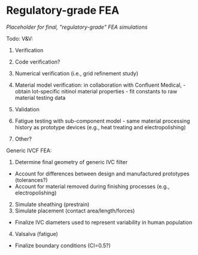 # Regulatory-grade FEA

*Placeholder for final, "regulatory-grade" FEA simulations*

Todo:
V&V:

1. Verification
  1. Code verification?
  2. Numerical verification (i.e., grid refinement study)
  3. Material model verification: in collaboration with Confluent Medical, 
    - obtain lot-specific nitinol material properties
    - fit constants to raw material testing data 
    
2. Validation
  1. Fatigue testing with sub-component model
    - same material processing history as prototype devices (e.g., heat treating and electropolishing)
  2. Other?
  
  
  
Generic IVCF FEA:

1. Determine final geometry of generic IVC filter
  - Account for differences between design and manufactured prototypes (tolerances?)
  - Account for material removed during finishing processes (e.g., electropolishing)
2. Simulate sheathing (prestrain)
3. Simulate placement (contact area/length/forces)
  - Finalize IVC diameters used to represent variability in human population
4. Valsalva (fatigue)
  - Finalize boundary conditions (CI=0.5?)
